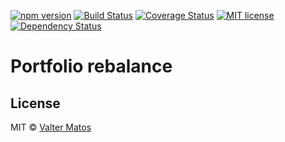 [![npm version](https://badge.fury.io/js/p-rebalance.svg)](https://badge.fury.io/js/p-rebalance)
[![Build Status](https://travis-ci.org/ValterSantosMatos/p-rebalance.svg?branch=master)](https://travis-ci.org/ValterSantosMatos/p-rebalance.svg?branch=master)
[![Coverage Status](https://coveralls.io/repos/github/ValterSantosMatos/p-rebalance/badge.svg?branch=master)](https://coveralls.io/github/ValterSantosMatos/p-rebalance?branch=master)
[![MIT license](http://img.shields.io/badge/license-MIT-brightgreen.svg)](http://opensource.org/licenses/MIT)
[![Dependency Status](https://david-dm.org/ValterSantosMatos/p-rebalance/status.svg)](https://david-dm.org/ValterSantosMatos/p-rebalance)

# Portfolio rebalance

## License

MIT © [Valter Matos](https://valtersantosmatos.github.io)
